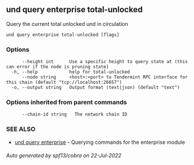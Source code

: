 ## und query enterprise total-unlocked

Query the current total unlocked und in circulation

```
und query enterprise total-unlocked [flags]
```

### Options

```
      --height int      Use a specific height to query state at (this can error if the node is pruning state)
  -h, --help            help for total-unlocked
      --node string     <host>:<port> to Tendermint RPC interface for this chain (default "tcp://localhost:26657")
  -o, --output string   Output format (text|json) (default "text")
```

### Options inherited from parent commands

```
      --chain-id string   The network chain ID
```

### SEE ALSO

* [und query enterprise](und_query_enterprise.md)	 - Querying commands for the enterprise module

###### Auto generated by spf13/cobra on 22-Jul-2022
